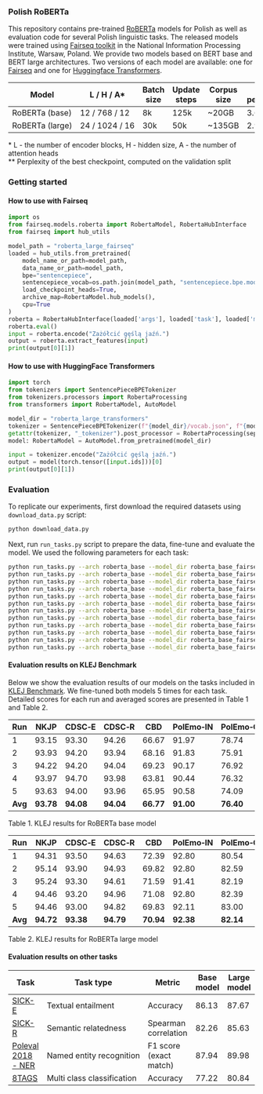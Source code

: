 ### Polish RoBERTa
This repository contains pre-trained [RoBERTa](https://arxiv.org/abs/1907.11692) models for Polish as well as evaluation code for several Polish linguistic tasks. The released models were trained using [Fairseq toolkit](https://github.com/pytorch/fairseq) in the National Information Processing Institute, Warsaw, Poland. We provide two models based on BERT base and BERT large architectures. Two versions of each model are available: one for [Fairseq](https://github.com/pytorch/fairseq) and one for [Huggingface Transformers](https://github.com/huggingface/transformers).

<table>
<thead>
<th>Model</th>
<th>L / H / A*</th>
<th>Batch size</th>
<th>Update steps</th>
<th>Corpus size</th>
<th>Final perplexity**</th>
<th>Fairseq</th>
<th>Transformers</th>
</thead>
<tr>
  <td>RoBERTa&nbsp;(base)</td>
  <td>12&nbsp;/&nbsp;768&nbsp;/&nbsp;12</td>
  <td>8k</td>
  <td>125k</td>
  <td>~20GB</td>
  <td>3.66</td>
  <td>
  <a href="https://github.com/sdadas/polish-roberta/releases/download/models/roberta_base_fairseq.zip">v0.9.0</a>
  </td>
  <td>
  <a href="https://github.com/sdadas/polish-roberta/releases/download/models-transformers-v2.9.0/roberta_base_transformers.zip">v2.9</a>
  </td>
</tr>
<tr>
  <td>RoBERTa&nbsp;(large)</td>
  <td>24&nbsp;/&nbsp;1024&nbsp;/&nbsp;16</td>
  <td>30k</td>
  <td>50k</td>
  <td>~135GB</td>
  <td>2.92</td>
  <td>
  <a href="https://github.com/sdadas/polish-roberta/releases/download/models/roberta_large_fairseq.zip">v0.9.0</a>
  </td>
  <td>
  <a href="https://github.com/sdadas/polish-roberta/releases/download/models-transformers-v2.9.0/roberta_large_transformers.zip">v2.9</a>
  </td>
</tr>
</table>

\* L - the number of encoder blocks, H - hidden size, A - the number of attention heads <br/>
\** Perplexity of the best checkpoint, computed on the validation split

### Getting started

#### How to use with Fairseq

```python
import os
from fairseq.models.roberta import RobertaModel, RobertaHubInterface
from fairseq import hub_utils

model_path = "roberta_large_fairseq"
loaded = hub_utils.from_pretrained(
    model_name_or_path=model_path,
    data_name_or_path=model_path,
    bpe="sentencepiece",
    sentencepiece_vocab=os.path.join(model_path, "sentencepiece.bpe.model"),
    load_checkpoint_heads=True,
    archive_map=RobertaModel.hub_models(),
    cpu=True
)
roberta = RobertaHubInterface(loaded['args'], loaded['task'], loaded['models'][0])
roberta.eval()
input = roberta.encode("Zażółcić gęślą jaźń.")
output = roberta.extract_features(input)
print(output[0][1])
```

#### How to use with HuggingFace Transformers

```python
import torch
from tokenizers import SentencePieceBPETokenizer
from tokenizers.processors import RobertaProcessing
from transformers import RobertaModel, AutoModel

model_dir = "roberta_large_transformers"
tokenizer = SentencePieceBPETokenizer(f"{model_dir}/vocab.json", f"{model_dir}/merges.txt")
getattr(tokenizer, "_tokenizer").post_processor = RobertaProcessing(sep=("</s>", 2), cls=("<s>", 0))
model: RobertaModel = AutoModel.from_pretrained(model_dir)

input = tokenizer.encode("Zażółcić gęślą jaźń.")
output = model(torch.tensor([input.ids]))[0]
print(output[0][1])
```

### Evaluation

To replicate our experiments, first download the required datasets using `download_data.py` script:

```bash
python download_data.py
```

Next, run `run_tasks.py` script to prepare the data, fine-tune and evaluate the model. We used the following parameters for each task:

```bash
python run_tasks.py --arch roberta_base --model_dir roberta_base_fairseq --train-epochs 10 --tasks KLEJ-NKJP --fp16 True --max-sentences 8 --update-freq 2
python run_tasks.py --arch roberta_base --model_dir roberta_base_fairseq --train-epochs 10 --tasks KLEJ-CDS-E --fp16 True --max-sentences 8 --update-freq 2
python run_tasks.py --arch roberta_base --model_dir roberta_base_fairseq --train-epochs 10 --tasks KLEJ-CDS-R --fp16 True --max-sentences 8 --update-freq 2
python run_tasks.py --arch roberta_base --model_dir roberta_base_fairseq --train-epochs 1 --tasks KLEJ-CBD --fp16 True --max-sentences 8 --update-freq 4 --resample 0:0.75,1:3
python run_tasks.py --arch roberta_base --model_dir roberta_base_fairseq --train-epochs 10 --tasks KLEJ-POLEMO-IN --fp16 True --max-sentences 8 --update-freq 2
python run_tasks.py --arch roberta_base --model_dir roberta_base_fairseq --train-epochs 10 --tasks KLEJ-POLEMO-OUT --fp16 True --max-sentences 8 --update-freq 2
python run_tasks.py --arch roberta_base --model_dir roberta_base_fairseq --train-epochs 10 --tasks KLEJ-DYK --fp16 True --max-sentences 8 --update-freq 4 --resample 0:1,1:3
python run_tasks.py --arch roberta_base --model_dir roberta_base_fairseq --train-epochs 10 --tasks KLEJ-PSC --fp16 True --max-sentences 8 --update-freq 4 --resample 0:1,1:3
python run_tasks.py --arch roberta_base --model_dir roberta_base_fairseq --train-epochs 10 --tasks KLEJ-ECR --fp16 True --max-sentences 8 --update-freq 2
python run_tasks.py --arch roberta_base --model_dir roberta_base_fairseq --train-epochs 10 --tasks 8TAGS --fp16 True --max-sentences 8 --update-freq 2
python run_tasks.py --arch roberta_base --model_dir roberta_base_fairseq --train-epochs 10 --tasks SICK-E --fp16 True --max-sentences 8 --update-freq 2
python run_tasks.py --arch roberta_base --model_dir roberta_base_fairseq --train-epochs 10 --tasks SICK-R --fp16 True --max-sentences 8 --update-freq 2
```

#### Evaluation results on KLEJ Benchmark
Below we show the evaluation results of our models on the tasks included in [KLEJ Benchmark](https://klejbenchmark.com/). We fine-tuned both models 5 times for each task.
Detailed scores for each run and averaged scores are presented in Table 1 and Table 2.

| Run     | NKJP | CDSC&#8209;E | CDSC&#8209;R | CBD   | PolEmo&#8209;IN | PolEmo&#8209;OUT | DYK   | PSC   | AR    | Avg     |
|---------|----------|--------|--------|-------|--------------|---------------|-------|-------|-------|---------|
| 1       |   93.15  |  93.30 |  94.26 | 66.67 |     91.97    |     78.74     | 66.86 | 98.63 | 87.75 |  **85.70**  |
| 2       |   93.93  |  94.20 |  93.94 | 68.16 |     91.83    |     75.91     | 65.93 | 98.77 | 87.93 |  **85.62**  |
| 3       |   94.22  |  94.20 |  94.04 | 69.23 |     90.17    |     76.92     | 65.69 | 99.24 | 87.76 |  **85.72**  |
| 4       |   93.97  |  94.70 |  93.98 | 63.81 |     90.44    |     76.32     | 65.18 | 99.39 | 87.58 |  **85.04**  |
| 5       |   93.63  |  94.00 |  93.96 | 65.95 |     90.58    |     74.09     | 65.92 | 98.48 | 87.08 |  **84.85**  |
| **Avg** |**93.78** | **94.08** |  **94.04** | **66.77** | **91.00** | **76.40** | **65.92** | **98.90** | **87.62** |  **85.39**  |

Table 1. KLEJ results for RoBERTa base model

| Run     | NKJP | CDSC&#8209;E | CDSC&#8209;R | CBD   | PolEmo&#8209;IN | PolEmo&#8209;OUT | DYK   | PSC   | AR    | Avg     |
|---------|----------|--------|--------|-------|--------------|---------------|-------|-------|-------|---------|
| 1       |   94.31  |  93.50 |  94.63 | 72.39 |     92.80    |     80.54     | 71.87 | 98.63 | 88.82 |  **87.50**  |
| 2       |   95.14  |  93.90 |  94.93 | 69.82 |     92.80    |     82.59     | 73.39 | 98.94 | 88.96 |  **87.83**  |
| 3       |   95.24  |  93.30 |  94.61 | 71.59 |     91.41    |     82.19     | 75.35 | 98.64 | 89.31 |  **87.96**  |
| 4       |   94.46  |  93.20 |  94.96 | 71.08 |     92.80    |     82.39     | 70.59 | 99.09 | 88.60 |  **87.46**  |
| 5       |   94.46  |  93.00 |  94.82 | 69.83 |     92.11    |     83.00     | 74.85 | 98.79 | 88.65 |  **87.72**  |
| **Avg** |**94.72** | **93.38** |  **94.79** | **70.94** | **92.38** | **82.14** | **73.21** | **98.82** | **88.87** |  **87.69**  |

Table 2. KLEJ results for RoBERTa large model

#### Evaluation results on other tasks

| Task                 | Task type                   | Metric |Base model                   | Large model                  |
|----------------------|-----------------------------|--------|-----------------------------|------------------------------|
| [SICK-E](https://github.com/sdadas/polish-sentence-evaluation/tree/master/resources/downstream) | Textual entailment     | Accuracy | 86.13    |  87.67|
| [SICK-R](https://github.com/sdadas/polish-sentence-evaluation/tree/master/resources/downstream) | Semantic relatedness        | Spearman correlation | 82.26    |  85.63  |
| [Poleval 2018 - NER](http://2018.poleval.pl/index.php/tasks/)  | Named&nbsp;entity&nbsp;recognition    | F1 score (exact match) | 87.94 | 89.98 |
| [8TAGS](https://github.com/sdadas/polish-sentence-evaluation/tree/master/resources/downstream) | Multi&nbsp;class&nbsp;classification  | Accuracy | 77.22 | 80.84 |
